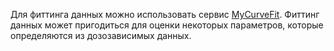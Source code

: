 Для фиттинга данных можно использовать сервис [MyCurveFit](https://mycurvefit.com/).
Фиттинг данных может пригодиться для оценки некоторых параметров, которые определяются из дозозависимых данных.